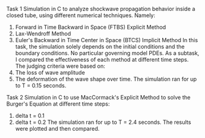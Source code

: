 Task 1
Simulation in C to analyze shockwave propagation behavior inside a closed tube, using different numerical techniques. Namely:
1. Forward in Time Backward in Space (FTBS) Explicit Method
2. Lax-Wendroff Method
3. Euler's Backward in Time Center in Space (BTCS) Implicit Method
In this task, the simulation solely depends on the initial conditions and the boundary conditions. No particular governing model 
PDEs. As a subtask, I compared the effectiveness of each method at different time steps. The judging criteria were based on:
1. The loss of wave amplitude
2. The deformation of the wave shape over time.
The simulation ran for up to T = 0.15 seconds.

Task 2
Simulation in C to use MacCormack's Explicit Method to solve the Burger's Equation at different time steps:
1. delta t = 0.1
2. delta t = 0.2
The simulation ran for up to T = 2.4 seconds.
The results were plotted and then compared. 
 
